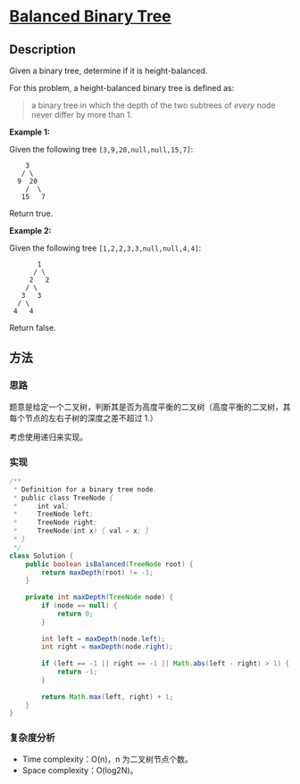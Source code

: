 # [Balanced Binary Tree][title]

## Description

Given a binary tree, determine if it is height-balanced.

For this problem, a height-balanced binary tree is defined as:

> a binary tree in which the depth of the two subtrees of _every_ node never differ by more than 1.

**Example 1:**

Given the following tree `[3,9,20,null,null,15,7]`:
```
    3
   / \
  9  20
    /  \
   15   7
```
Return true.

**Example 2:**

Given the following tree `[1,2,2,3,3,null,null,4,4]`:
```
       1
      / \
     2   2
    / \
   3   3
  / \
 4   4
```
Return false.

## 方法 

### 思路

题意是给定一个二叉树，判断其是否为高度平衡的二叉树（高度平衡的二叉树，其每个节点的左右子树的深度之差不超过 1.）

考虑使用递归来实现。



### 实现
```java
/**
 * Definition for a binary tree node.
 * public class TreeNode {
 *     int val;
 *     TreeNode left;
 *     TreeNode right;
 *     TreeNode(int x) { val = x; }
 * }
 */
class Solution {
    public boolean isBalanced(TreeNode root) {
        return maxDepth(root) != -1;
    }
    
    private int maxDepth(TreeNode node) {
        if (node == null) {
            return 0;
        }
        
        int left = maxDepth(node.left);
        int right = maxDepth(node.right);
        
        if (left == -1 || right == -1 || Math.abs(left - right) > 1) {
            return -1;
        }
        
        return Math.max(left, right) + 1;
    }
}

```

### 复杂度分析

- Time complexity：O(n)，n 为二叉树节点个数。
- Space complexity：O(log2N)。


[title]: https://leetcode.com/problems/balanced-binary-tree/description/